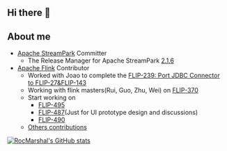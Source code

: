 ## Hi there 👋

<!--
**rocmarshal/rocmarshal** is a ✨ _special_ ✨ repository because its `README.md` (this file) appears on your GitHub profile.

Here are some ideas to get you started:

- 🔭 I’m currently working on ...
- 🌱 I’m currently learning ...
- 👯 I’m looking to collaborate on ...
- 🤔 I’m looking for help with ...
- 💬 Ask me about ...
- 📫 How to reach me: ...
- 😄 Pronouns: ...
- ⚡ Fun fact: ...

-->

## About me
- [Apache StreamPark](https://github.com/apache/streampark) Committer
  - The Release Manager for Apache StreamPark [2.1.6](https://streampark.apache.org/download/release-note/2.1.6/)
- [Apache Flink](https://github.com/apache/flink) Contributor
  - Worked with Joao to complete the [FLIP-239: Port JDBC Connector to FLIP-27&FLIP-143](https://cwiki.apache.org/confluence/pages/viewpage.action?pageId=217386271)
  - Working with flink masters(Rui, Guo, Zhu, Wei) on [FLIP-370](https://cwiki.apache.org/confluence/display/FLINK/FLIP-370%3A+Support+Balanced+Tasks+Scheduling)
  - Start working on
    - [FLIP-495](https://cwiki.apache.org/confluence/display/FLINK/FLIP-495%3A+Support+AdaptiveScheduler+record+and+query+the+rescale+history?src=contextnavpagetreemode)
    - [FLIP-487](https://cwiki.apache.org/confluence/display/FLINK/FLIP-487%3A+Show+history+of+rescales+in+Web+UI+for+AdaptiveScheduler?src=contextnavpagetreemode)(Just for UI prototype design and discussions)
    - [FLIP-490 ](https://cwiki.apache.org/confluence/pages/viewpage.action?pageId=332499857)
  - [Others contributions](https://github.com/apache/flink/commits?author=RocMarshal)

[![RocMarshal's GitHub stats](https://github-readme-stats.vercel.app/api?username=RocMarshal)](https://github.com/RocMarshal)
